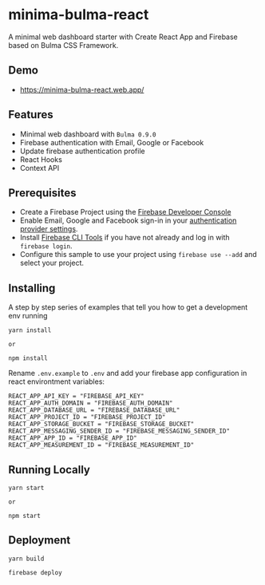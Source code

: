 # minima-bulma-react

A minimal web dashboard starter with Create React App and Firebase based on Bulma CSS Framework.

## Demo

- https://minima-bulma-react.web.app/

## Features

- Minimal web dashboard with `Bulma 0.9.0`
- Firebase authentication with Email, Google or Facebook
- Update firebase authentication profile
- React Hooks
- Context API

## Prerequisites

- Create a Firebase Project using the [Firebase Developer Console](https://console.firebase.google.com)
- Enable Email, Google and Facebook sign-in in your [authentication provider settings](https://console.firebase.google.com/project/_/authentication/providers).
- Install [Firebase CLI Tools](https://github.com/firebase/firebase-tools) if you have not already and log in with `firebase login`.
- Configure this sample to use your project using `firebase use --add` and select your project.

## Installing

A step by step series of examples that tell you how to get a development env running

```
yarn install

or

npm install
```

Rename `.env.example` to `.env` and add your firebase app configuration in react environtment variables:
```
REACT_APP_API_KEY = "FIREBASE_API_KEY"
REACT_APP_AUTH_DOMAIN = "FIREBASE_AUTH_DOMAIN"
REACT_APP_DATABASE_URL = "FIREBASE_DATABASE_URL"
REACT_APP_PROJECT_ID = "FIREBASE_PROJECT_ID"
REACT_APP_STORAGE_BUCKET = "FIREBASE_STORAGE_BUCKET"
REACT_APP_MESSAGING_SENDER_ID = "FIREBASE_MESSAGING_SENDER_ID"
REACT_APP_APP_ID = "FIREBASE_APP_ID"
REACT_APP_MEASUREMENT_ID = "FIREBASE_MEASUREMENT_ID"
```

## Running Locally
```
yarn start

or

npm start
```

## Deployment

```
yarn build

firebase deploy
```
